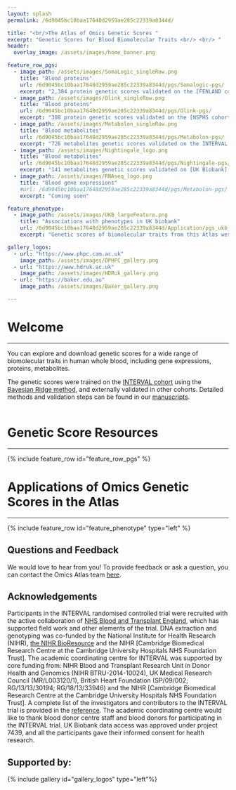 ```yaml
---
layout: splash
permalink: /6d9045bc10baa17648d2959ae285c22339a8344d/

title: "<br/>The Atlas of Omics Genetic Scores "
excerpt: "Genetic Scores for Blood Biomolecular Traits <br/> <br/> "
header:
  overlay_image: /assets/images/home_banner.png

feature_row_pgs:
  - image_path: /assets/images/SomaLogic_singleRow.png
    title: "Blood proteins"
    url: /6d9045bc10baa17648d2959ae285c22339a8344d/pgs/Somalogic-pgs/
    excerpt: "2,384 protein genetic scores validated on the [FENLAND cohort](https://www.mrc-epid.cam.ac.uk/research/studies/fenland/)."
  - image_path: /assets/images/Olink_singleRow.png
    title: "Blood proteins"
    url: /6d9045bc10baa17648d2959ae285c22339a8344d/pgs/Olink-pgs/
    excerpt: "308 protein genetic scores validated on the [NSPHS cohort](https://pubmed.ncbi.nlm.nih.gov/20568910/) and [ORCADES cohort](https://www.ed.ac.uk/viking/about-us/our-studies)."
  - image_path: /assets/images/Metabolon_singleRow.png
    title: "Blood metabolites"
    url: /6d9045bc10baa17648d2959ae285c22339a8344d/pgs/Metabolon-pgs/
    excerpt: "726 metabolites genetic scores validated on the INTERVAL cohort Phase 2."
  - image_path: /assets/images/Nightingale_logo.png
    title: "Blood metabolites"
    url: /6d9045bc10baa17648d2959ae285c22339a8344d/pgs/Nightingale-pgs/
    excerpt: "141 metabolites genetic scores validated on [UK Biobank](https://www.ukbiobank.ac.uk/)."
  - image_path: /assets/images/RNAseq_logo.png
    title: "Blood gene expressions"
    #url: /6d9045bc10baa17648d2959ae285c22339a8344d/pgs/Metabolon-pgs/
    excerpt: "Coming soon"

feature_phenotype:
  - image_path: /assets/images/UKB_largeFeature.png
    title: "Associations with phenotypes in UK biobank"
    url: /6d9045bc10baa17648d2959ae285c22339a8344d/Application/pgs_ukb_disease_associations/
    excerpt: "Genetic scores of biomolecular traits from this Atlas were applied to [UK biobank](https://www.ukbiobank.ac.uk/) samples (white british) and used to test associations with various other complex phenotypes."

gallery_logos:
  - url: "https://www.phpc.cam.ac.uk"
    image_path: /assets/images/DPHPC_gallery.png
  - url: "https://www.hdruk.ac.uk"
    image_path: /assets/images/HDRuk_gallery.png
  - url: "https://baker.edu.au"
    image_path: /assets/images/Baker_gallery.png

---
```

# Welcome
---
You can explore and download genetic scores for a wide range of biomolecular traits in human whole blood, including gene expressions, proteins, metabolites.

The genetic scores were trained on the [INTERVAL cohort](https://www.intervalstudy.org.uk/) using the [Bayesian Ridge method](https://scikit-learn.org/stable/auto_examples/linear_model/plot_bayesian_ridge.html), and externally validated in other cohorts. Detailed methods and validation steps can be found in our [manuscripts](https://www.biorxiv.org/content/10.1101/2020.02.17.952788v1).
<br/>
<br/>

# Genetic Score Resources
---

{% include feature_row id="feature_row_pgs" %}
<br/>

# Applications of Omics Genetic Scores in the Atlas
---
{% include feature_row id="feature_phenotype" type="left" %}
<br/>


## Questions and Feedback

We would love to hear from you! To provide feedback or ask a question, you can contact the Omics Atlas team [here](mailto:yx322@medschl.cam.ac.uk).

## Acknowledgements

Participants in the INTERVAL randomised controlled trial were recruited with the active collaboration of [NHS Blood and Transplant England](http://www.nhsbt.nhs.uk), which has supported field work and other elements of the trial. DNA extraction and genotyping was co-funded by the National Institute for Health Research (NIHR), [the NIHR BioResource](http://bioresource.nihr.ac.uk) and the NIHR [Cambridge Biomedical Research Centre at the Cambridge University Hospitals NHS Foundation Trust]. The academic coordinating centre for INTERVAL was supported by core funding from: NIHR Blood and Transplant Research Unit in Donor Health and Genomics (NIHR BTRU-2014-10024), UK Medical Research Council (MR/L003120/1), British Heart Foundation (SP/09/002; RG/13/13/30194; RG/18/13/33946) and the NIHR [Cambridge Biomedical Research Centre at the Cambridge University Hospitals NHS Foundation Trust]. A complete list of the investigators and contributors to the INTERVAL trial is provided in the [reference](https://pubmed.ncbi.nlm.nih.gov/28941948). The academic coordinating centre would like to thank blood donor centre staff and blood donors for participating in the INTERVAL trial. UK Biobank data access was approved under project 7439, and all the participants gave their informed consent for health research.

## Supported by:

{% include gallery id="gallery_logos" type="left"%}
